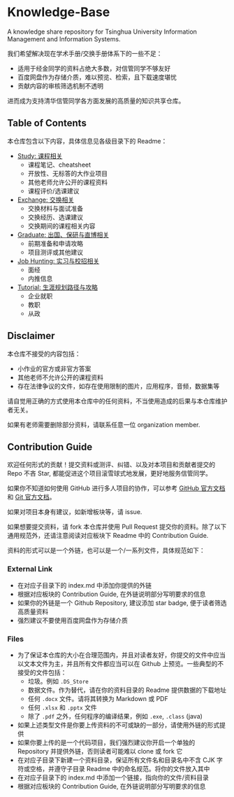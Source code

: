 # Knowledge-Base

A knowledge share repository for Tsinghua University Information Management and Information Systems.

我们希望解决现在学术手册/交换手册体系下的一些不足：

- 适用于经金同学的资料占绝大多数，对信管同学不够友好
- 百度网盘作为存储介质，难以预览、检索，且下载速度堪忧
- 贡献内容的审核筛选机制不透明

进而成为支持清华信管同学各方面发展的高质量的知识共享仓库。

## Table of Contents

本仓库包含以下内容，具体信息见各级目录下的 Readme：

- [Study: 课程相关](Study/)
    - 课程笔记、cheatsheet
    - 开放性、无标答的大作业项目
    - 其他老师允许公开的课程资料
    - 课程评价/选课建议
- [Exchange: 交换相关](Exchange/)
    - 交换材料与面试准备
    - 交换经历、选课建议
    - 交换期间的课程相关内容
- [Graduate: 出国、保研与直博相关](Graduate/)
    - 前期准备和申请攻略
    - 项目测评或其他建议
- [Job Hunting: 实习与校招相关](Job-Hunting/)
    - 面经
    - 内推信息
- [Tutorial: 生涯规划路径与攻略](Tutorial/)
    - 企业就职
    - 教职
    - 从政

## Disclaimer

本仓库不接受的内容包括：

- 小作业的官方或非官方答案
- 其他老师不允许公开的课程资料
- 存在法律争议的文件，如存在使用限制的图片，应用程序，音频，数据集等

请自觉用正确的方式使用本仓库中的任何资料，不当使用造成的后果与本仓库维护者无关。

如果有老师需要删除部分资料，请联系任意一位 organization member.

## Contribution Guide

欢迎任何形式的贡献！提交资料或测评、纠错、以及对本项目和贡献者提交的 Repo 不吝 Star,
都能促进这个项目滚雪球式地发展，更好地服务信管同学。

如果你不知道如何使用 GitHub 进行多人项目的协作，可以参考 [GitHub 官方文档](https://help.github.com/en/github) 和 [Git 官方文档](https://git-scm.com/doc)。

如果对项目本身有建议，如新增板块等，请 issue.

如果想要提交资料，请 fork 本仓库并使用 Pull Request 提交你的资料。除了以下通用规范外，还请注意阅读对应板块下 Readme 中的 Contribution Guide.

资料的形式可以是一个外链，也可以是一个/一系列文件，具体规范如下：

### External Link

- 在对应子目录下的 index.md 中添加你提供的外链
- 根据对应板块的 Contribution Guide, 在外链说明部分写明要求的信息
- 如果你的外链是一个 Github Repository, 建议添加 star badge, 便于读者筛选高质量资料
- 强烈建议不要使用百度网盘作为存储介质

### Files

- 为了保证本仓库的大小在合理范围内，并且对读者友好，你提交的文件中应当以文本文件为主，并且所有文件都应当可以在 Github 上预览。一些典型的不接受的文件包括：
    - 垃圾。例如 `.DS_Store`
    - 数据文件。作为替代，请在你的资料目录的 Readme 提供数据的下载地址
    - 任何 `.docx` 文件。请将其转换为 Markdown 或 PDF
    - 任何 `.xlsx` 和 `.pptx` 文件
    - 除了 `.pdf` 之外，任何程序的编译结果，例如 `.exe`, `.class` (java)
- 如果上述类型文件是你要上传资料的不可或缺的一部分，请使用外链的形式提供
- 如果你要上传的是一个代码项目，我们强烈建议你开启一个单独的 Repository 并提供外链，否则读者可能难以 clone 或 fork 它
- 在对应子目录下新建一个资料目录，保证所有文件名和目录名中不含 CJK 字符或空格，并遵守子目录 Readme 中的命名规范。将你的文件放入其中
- 在对应子目录下的 index.md 中添加一个链接，指向你的文件/资料目录
- 根据对应板块的 Contribution Guide, 在外链说明部分写明要求的信息

